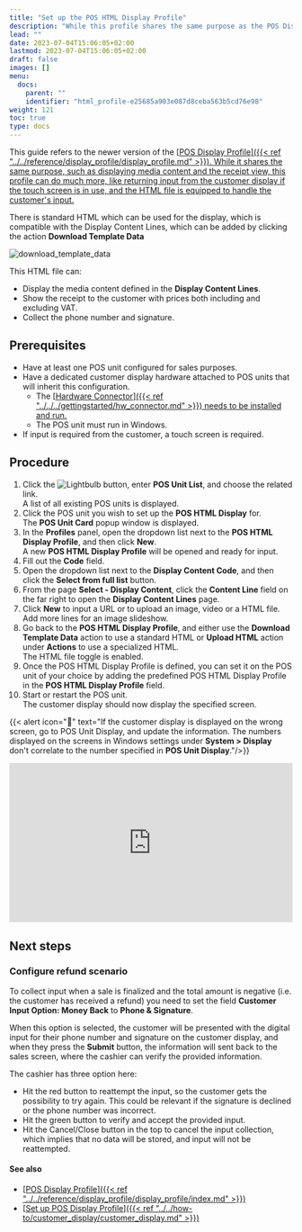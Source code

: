 ```yaml
---
title: "Set up the POS HTML Display Profile"
description: "While this profile shares the same purpose as the POS Display Profile, such as displaying media content and the receipt view, it can also return input from the customer display if the touch screen is in use, and the HTML file is equipped to handle the customer's input."
lead: ""
date: 2023-07-04T15:06:05+02:00
lastmod: 2023-07-04T15:06:05+02:00
draft: false
images: []
menu:
  docs:
    parent: ""
    identifier: "html_profile-e25685a903e087d8ceba563b5cd76e98"
weight: 121
toc: true
type: docs
---
```


This guide refers to the newer version of the [<ins>POS Display Profile<ins>]({{< ref "../../reference/display_profile/display_profile.md" >}}). While it shares the same purpose, such as displaying media content and the receipt view, this profile can do much more, like returning input from the customer display if the touch screen is in use, and the HTML file is equipped to handle the customer's input.
 
There is standard HTML which can be used for the display, which is compatible with the Display Content Lines, which can be added by clicking the action **Download Template Data**

![download_template_data](download_template_data_html.PNG)

This HTML file can:

- Display the media content defined in the **Display Content Lines**.
- Show the receipt to the customer with prices both including and excluding VAT.
- Collect the phone number and signature.

## Prerequisites

 - Have at least one POS unit configured for sales purposes.
 - Have a dedicated customer display hardware attached to POS units that will inherit this configuration.
    - The [<ins>Hardware Connector<ins>]({{< ref "../../../gettingstarted/hw_connector.md" >}}) needs to be installed and run.
    - The POS unit must run in Windows.
 - If input is required from the customer, a touch screen is required.

## Procedure 

1. Click the  ![Lightbulb](Lightbulb_icon.PNG) button, enter **POS Unit List**, and choose the related link.      
   A list of all existing POS units is displayed. 
2. Click the POS unit you wish to set up the **POS HTML Display** for.   
   The **POS Unit Card** popup window is displayed.
3. In the **Profiles** panel, open the dropdown list next to the **POS HTML Display Profile**, and then click **New**.      
   A new **POS HTML Display Profile** will be opened and ready for input.
4. Fill out the **Code** field.
5. Open the dropdown list next to the **Display Content Code**, and then click the **Select from full list** button.    
6. From the page **Select - Display Content**, click the **Content Line** field on the far right to open the **Display Content Lines** page.   
7. Click **New** to input a URL or to upload an image, video or a HTML file.    
   Add more lines for an image slideshow.
8. Go back to the **POS HTML Display Profile**, and either use the **Download Template Data** action to use a standard HTML or **Upload HTML** action under **Actions** to use a specialized HTML.    
   The HTML file toggle is enabled.
9. Once the POS HTML Display Profile is defined, you can set it on the POS unit of your choice by adding the predefined POS HTML Display Profile in the **POS HTML Display Profile** field.
10. Start or restart the POS unit.   
   The customer display should now display the specified screen.

{{< alert icon="📝" text="If the customer display is displayed on the wrong screen, go to POS Unit Display, and update the information. The numbers displayed on the screens in Windows settings under <b>System > Display</b> don't correlate to the number specified in <b>POS Unit Display</b>."/>}}


<div style="position: relative; overflow: hidden; padding-top: 56.25%;"><iframe src="https://share.synthesia.io/embeds/videos/48a111db-645a-4ab4-85b6-4551b787b45f" loading="lazy" title="Synthesia video player - New Feature: Customer Display" allow="encrypted-media; fullscreen;" style="position: absolute; width: 100%; height: 100%; top: 0; left: 0; border: none; padding: 0; margin: 0; overflow:hidden;"></iframe></div>

## Next steps

### Configure refund scenario

To collect input when a sale is finalized and the total amount is negative (i.e. the customer has received a refund) you need to set the field **Customer Input Option: Money Back** to **Phone & Signature**.

When this option is selected, the customer will be presented with the digital input for their phone number and signature on the customer display, and when they press the **Submit** button, the information will sent back to the sales screen, where the cashier can verify the provided information. 

The cashier has three option here:

- Hit the red button to reattempt the input, so the customer gets the possibility to try again. This could be relevant if the signature is declined or the phone number was incorrect. 
- Hit the green button to verify and accept the provided input.
- Hit the Cancel/Close button in the top to cancel the input collection, which implies that no data will be stored, and input will not be reattempted. 

#### See also

- [<ins>POS Display Profile<ins>]({{< ref "../../reference/display_profile/display_profile/index.md" >}})
- [<ins>Set up POS Display Profile<ins>]({{< ref "../../how-to/customer_display/customer_display.md" >}})